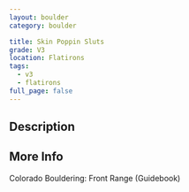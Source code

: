 ```yaml
---
layout: boulder
category: boulder

title: Skin Poppin Sluts
grade: V3
location: Flatirons
tags:
  - v3
  - flatirons
full_page: false
---
```


## Description


## More Info
Colorado Bouldering: Front Range (Guidebook)
